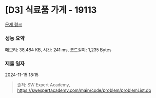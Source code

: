 # [D3] 식료품 가게 - 19113 

[문제 링크](https://swexpertacademy.com/main/code/problem/problemDetail.do?contestProbId=AYxCRFA6iiEDFASu) 

### 성능 요약

메모리: 38,484 KB, 시간: 241 ms, 코드길이: 1,235 Bytes

### 제출 일자

2024-11-15 18:15



> 출처: SW Expert Academy, https://swexpertacademy.com/main/code/problem/problemList.do